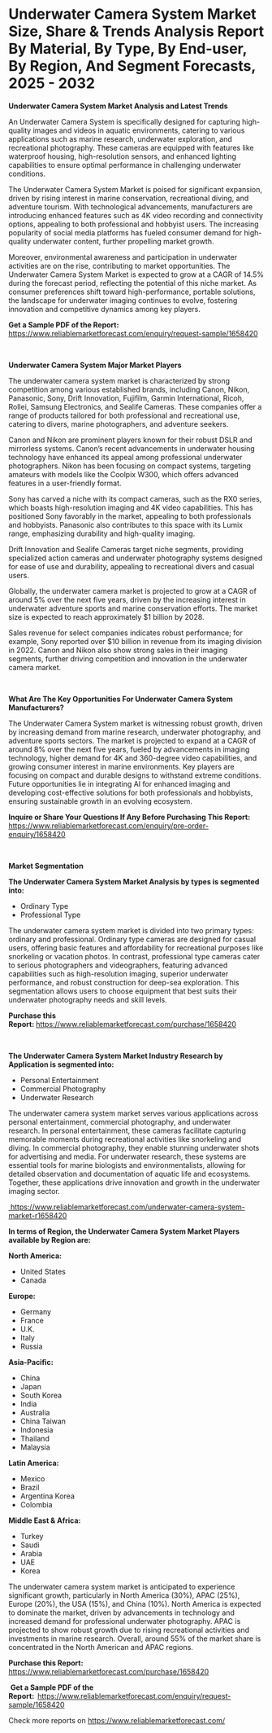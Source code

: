 <p><h1>Underwater Camera System Market Size, Share & Trends Analysis Report By Material, By Type, By End-user, By Region, And Segment Forecasts, 2025 - 2032</h1></p><p><strong>Underwater Camera System Market Analysis and Latest Trends</strong></p>
<p><p>An Underwater Camera System is specifically designed for capturing high-quality images and videos in aquatic environments, catering to various applications such as marine research, underwater exploration, and recreational photography. These cameras are equipped with features like waterproof housing, high-resolution sensors, and enhanced lighting capabilities to ensure optimal performance in challenging underwater conditions.</p><p>The Underwater Camera System Market is poised for significant expansion, driven by rising interest in marine conservation, recreational diving, and adventure tourism. With technological advancements, manufacturers are introducing enhanced features such as 4K video recording and connectivity options, appealing to both professional and hobbyist users. The increasing popularity of social media platforms has fueled consumer demand for high-quality underwater content, further propelling market growth.</p><p>Moreover, environmental awareness and participation in underwater activities are on the rise, contributing to market opportunities. The Underwater Camera System Market is expected to grow at a CAGR of 14.5% during the forecast period, reflecting the potential of this niche market. As consumer preferences shift toward high-performance, portable solutions, the landscape for underwater imaging continues to evolve, fostering innovation and competitive dynamics among key players.</p></p>
<p><strong>Get a Sample PDF of the Report:&nbsp;</strong> <a href="https://www.reliablemarketforecast.com/enquiry/request-sample/1658420?utm_campaign=2465&utm_medium=2&utm_source=Github&utm_content=ia&utm_term=17022025&utm_id=underwater-camera-system">https://www.reliablemarketforecast.com/enquiry/request-sample/1658420</a></p>
<p>&nbsp;</p>
<p><strong>Underwater Camera System Major Market Players</strong></p>
<p><p>The underwater camera system market is characterized by strong competition among various established brands, including Canon, Nikon, Panasonic, Sony, Drift Innovation, Fujifilm, Garmin International, Ricoh, Rollei, Samsung Electronics, and Sealife Cameras. These companies offer a range of products tailored for both professional and recreational use, catering to divers, marine photographers, and adventure seekers.</p><p>Canon and Nikon are prominent players known for their robust DSLR and mirrorless systems. Canon’s recent advancements in underwater housing technology have enhanced its appeal among professional underwater photographers. Nikon has been focusing on compact systems, targeting amateurs with models like the Coolpix W300, which offers advanced features in a user-friendly format.</p><p>Sony has carved a niche with its compact cameras, such as the RX0 series, which boasts high-resolution imaging and 4K video capabilities. This has positioned Sony favorably in the market, appealing to both professionals and hobbyists. Panasonic also contributes to this space with its Lumix range, emphasizing durability and high-quality imaging.</p><p>Drift Innovation and Sealife Cameras target niche segments, providing specialized action cameras and underwater photography systems designed for ease of use and durability, appealing to recreational divers and casual users.</p><p>Globally, the underwater camera market is projected to grow at a CAGR of around 5% over the next five years, driven by the increasing interest in underwater adventure sports and marine conservation efforts. The market size is expected to reach approximately $1 billion by 2028.</p><p>Sales revenue for select companies indicates robust performance; for example, Sony reported over $10 billion in revenue from its imaging division in 2022. Canon and Nikon also show strong sales in their imaging segments, further driving competition and innovation in the underwater camera market.</p></p>
<p>&nbsp;</p>
<p><strong>What Are The Key Opportunities For Underwater Camera System Manufacturers?</strong></p>
<p><p>The Underwater Camera System market is witnessing robust growth, driven by increasing demand from marine research, underwater photography, and adventure sports sectors. The market is projected to expand at a CAGR of around 8% over the next five years, fueled by advancements in imaging technology, higher demand for 4K and 360-degree video capabilities, and growing consumer interest in marine environments. Key players are focusing on compact and durable designs to withstand extreme conditions. Future opportunities lie in integrating AI for enhanced imaging and developing cost-effective solutions for both professionals and hobbyists, ensuring sustainable growth in an evolving ecosystem.</p></p>
<p><strong>Inquire or Share Your Questions If Any Before Purchasing This Report:</strong> <a href="https://www.reliablemarketforecast.com/enquiry/pre-order-enquiry/1658420?utm_campaign=2465&utm_medium=2&utm_source=Github&utm_content=ia&utm_term=17022025&utm_id=underwater-camera-system">https://www.reliablemarketforecast.com/enquiry/pre-order-enquiry/1658420</a></p>
<p>&nbsp;</p>
<p><strong>Market Segmentation</strong></p>
<p><strong>The Underwater Camera System Market Analysis by types is segmented into:</strong></p>
<p><ul><li>Ordinary Type</li><li>Professional Type</li></ul></p>
<p><p>The underwater camera system market is divided into two primary types: ordinary and professional. Ordinary type cameras are designed for casual users, offering basic features and affordability for recreational purposes like snorkeling or vacation photos. In contrast, professional type cameras cater to serious photographers and videographers, featuring advanced capabilities such as high-resolution imaging, superior underwater performance, and robust construction for deep-sea exploration. This segmentation allows users to choose equipment that best suits their underwater photography needs and skill levels.</p></p>
<p><strong>Purchase this Report:&nbsp;</strong><a href="https://www.reliablemarketforecast.com/purchase/1658420?utm_campaign=2465&utm_medium=2&utm_source=Github&utm_content=ia&utm_term=17022025&utm_id=underwater-camera-system">https://www.reliablemarketforecast.com/purchase/1658420</a></p>
<p>&nbsp;</p>
<p><strong>The Underwater Camera System Market Industry Research by Application is segmented into:</strong></p>
<p><ul><li>Personal Entertainment</li><li>Commercial Photography</li><li>Underwater Research</li></ul></p>
<p><p>The underwater camera system market serves various applications across personal entertainment, commercial photography, and underwater research. In personal entertainment, these cameras facilitate capturing memorable moments during recreational activities like snorkeling and diving. In commercial photography, they enable stunning underwater shots for advertising and media. For underwater research, these systems are essential tools for marine biologists and environmentalists, allowing for detailed observation and documentation of aquatic life and ecosystems. Together, these applications drive innovation and growth in the underwater imaging sector.</p></p>
<p><a href="https://www.reliablemarketforecast.com/underwater-camera-system-market-r1658420?utm_campaign=2465&utm_medium=2&utm_source=Github&utm_content=ia&utm_term=17022025&utm_id=underwater-camera-system">&nbsp;https://www.reliablemarketforecast.com/underwater-camera-system-market-r1658420</a></p>
<p><strong>In terms of Region, the Underwater Camera System Market Players available by Region are:</strong></p>
<p>
    <p> <strong> North America: </strong>
        <ul>
            <li>United States</li>
            <li>Canada</li>
        </ul>
        </p> 
    <p> <strong> Europe: </strong>
        <ul>
            <li>Germany</li>
            <li>France</li>
            <li>U.K.</li>
            <li>Italy</li>
            <li>Russia</li>
        </ul>
        </p> 
    <p> <strong> Asia-Pacific: </strong>
        <ul>
            <li>China</li>
            <li>Japan</li>
            <li>South Korea</li>
            <li>India</li>
            <li>Australia</li>
            <li>China Taiwan</li>
            <li>Indonesia</li>
            <li>Thailand</li>
            <li>Malaysia</li>
        </ul>
        </p> 
    <p> <strong> Latin America: </strong>
        <ul>
            <li>Mexico</li>
            <li>Brazil</li>
            <li>Argentina Korea</li>
            <li>Colombia</li>
        </ul>
        </p> 
    <p> <strong> Middle East & Africa: </strong>
        <ul>
            <li>Turkey</li>
            <li>Saudi</li>
            <li>Arabia</li>
            <li>UAE</li>
            <li>Korea</li>
        </ul>
    </p>
    </p>
<p><p>The underwater camera system market is anticipated to experience significant growth, particularly in North America (30%), APAC (25%), Europe (20%), the USA (15%), and China (10%). North America is expected to dominate the market, driven by advancements in technology and increased demand for professional underwater photography. APAC is projected to show robust growth due to rising recreational activities and investments in marine research. Overall, around 55% of the market share is concentrated in the North American and APAC regions.</p></p>
<p><strong>Purchase this Report: </strong><a href="https://www.reliablemarketforecast.com/purchase/1658420?utm_campaign=2465&utm_medium=2&utm_source=Github&utm_content=ia&utm_term=17022025&utm_id=underwater-camera-system">https://www.reliablemarketforecast.com/purchase/1658420</a></p>
<p>&nbsp;<strong>Get a Sample PDF of the Report:&nbsp;&nbsp;</strong><a href="https://www.reliablemarketforecast.com/enquiry/request-sample/1658420?utm_campaign=2465&utm_medium=2&utm_source=Github&utm_content=ia&utm_term=17022025&utm_id=underwater-camera-system">https://www.reliablemarketforecast.com/enquiry/request-sample/1658420</a></p>
<p><strong></strong></p>
<p>Check more reports on <a href="https://www.reliablemarketforecast.com/?utm_campaign=2465&utm_medium=2&utm_source=Github&utm_content=ia&utm_term=17022025&utm_id=underwater-camera-system">https://www.reliablemarketforecast.com/</a></p>